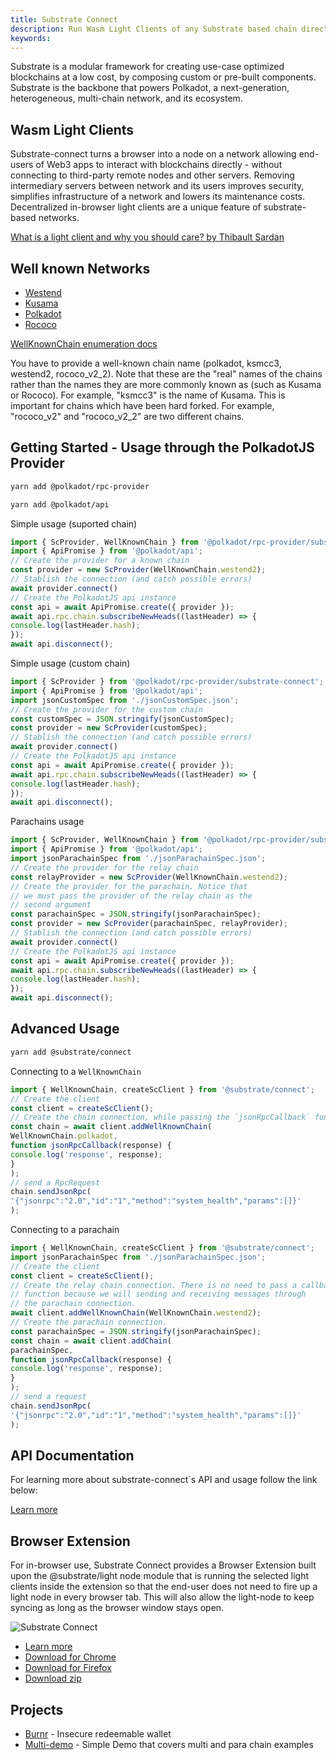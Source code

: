 ```yaml
---
title: Substrate Connect
description: Run Wasm Light Clients of any Substrate based chain directly in your browser
keywords:
---
```

Substrate is a modular framework for creating use-case optimized blockchains at a low cost, by composing custom or pre-built components. Substrate is the backbone that powers Polkadot, a next-generation, heterogeneous, multi-chain network, and its ecosystem.

## Wasm Light Clients

Substrate-connect turns a browser into a node on a network allowing end-users of Web3 apps to interact with blockchains directly - without connecting to third-party remote nodes and other servers. Removing intermediary servers between network and its users improves security, simplifies infrastructure of a network and lowers its maintenance costs. Decentralized in-browser light clients are a unique feature of substrate-based networks.

[What is a light client and why you should care? by Thibault Sardan](https://www.parity.io/what-is-a-light-client/)

## Well known Networks

* [Westend](https://wiki.polkadot.network/docs/en/maintain-networks#westend-test-network)
* [Kusama](https://kusama.network/)
* [Polkadot](https://polkadot.network/)
* [Rococo](https://polkadot.network/rococo-v1-a-holiday-gift-to-the-polkadot-community/)

[WellKnownChain enumeration docs](https://paritytech.github.io/substrate-connect/api/enums/connect_src.WellKnownChain.html)

You have to provide a well-known chain name (polkadot, ksmcc3, westend2, rococo_v2_2). Note that these are the "real" names of the chains rather than the names they are more commonly known as (such as Kusama or Rococo). For example, "ksmcc3" is the name of Kusama. This is important for chains which have been hard forked. For example, "rococo_v2" and "rococo_v2_2" are two different chains.

## Getting Started - Usage through the PolkadotJS Provider

```bash
yarn add @polkadot/rpc-provider
```

```bash
yarn add @polkadot/api
```

Simple usage (suported chain)

```js
import { ScProvider, WellKnownChain } from '@polkadot/rpc-provider/substrate-connect';
import { ApiPromise } from '@polkadot/api';
// Create the provider for a known chain
const provider = new ScProvider(WellKnownChain.westend2);
// Stablish the connection (and catch possible errors)
await provider.connect()
// Create the PolkadotJS api instance
const api = await ApiPromise.create({ provider });
await api.rpc.chain.subscribeNewHeads((lastHeader) => {
console.log(lastHeader.hash);
});
await api.disconnect();
```

Simple usage (custom chain)

```js
import { ScProvider } from '@polkadot/rpc-provider/substrate-connect';
import { ApiPromise } from '@polkadot/api';
import jsonCustomSpec from './jsonCustomSpec.json';
// Create the provider for the custom chain
const customSpec = JSON.stringify(jsonCustomSpec);
const provider = new ScProvider(customSpec);
// Stablish the connection (and catch possible errors)
await provider.connect()
// Create the PolkadotJS api instance
const api = await ApiPromise.create({ provider });
await api.rpc.chain.subscribeNewHeads((lastHeader) => {
console.log(lastHeader.hash);
});
await api.disconnect();
```

Parachains usage

```js
import { ScProvider, WellKnownChain } from '@polkadot/rpc-provider/substrate-connect';
import { ApiPromise } from '@polkadot/api';
import jsonParachainSpec from './jsonParachainSpec.json';
// Create the provider for the relay chain
const relayProvider = new ScProvider(WellKnownChain.westend2);
// Create the provider for the parachain. Notice that
// we must pass the provider of the relay chain as the
// second argument
const parachainSpec = JSON.stringify(jsonParachainSpec);
const provider = new ScProvider(parachainSpec, relayProvider);
// Stablish the connection (and catch possible errors)
await provider.connect()
// Create the PolkadotJS api instance
const api = await ApiPromise.create({ provider });
await api.rpc.chain.subscribeNewHeads((lastHeader) => {
console.log(lastHeader.hash);
});
await api.disconnect();
```

## Advanced Usage

```bash
yarn add @substrate/connect
```

Connecting to a `WellKnownChain`

```js
import { WellKnownChain, createScClient } from '@substrate/connect';
// Create the client
const client = createScClient();
// Create the chain connection, while passing the `jsonRpcCallback` function.
const chain = await client.addWellKnownChain(
WellKnownChain.polkadot,
function jsonRpcCallback(response) {
console.log('response', response);
}
);
// send a RpcRequest
chain.sendJsonRpc(
'{"jsonrpc":"2.0","id":"1","method":"system_health","params":[]}'
);
```

Connecting to a parachain

```js
import { WellKnownChain, createScClient } from '@substrate/connect';
import jsonParachainSpec from './jsonParachainSpec.json';
// Create the client
const client = createScClient();
// Create the relay chain connection. There is no need to pass a callback
// function because we will sending and receiving messages through
// the parachain connection.
await client.addWellKnownChain(WellKnownChain.westend2);
// Create the parachain connection.
const parachainSpec = JSON.stringify(jsonParachainSpec);
const chain = await client.addChain(
parachainSpec,
function jsonRpcCallback(response) {
console.log('response', response);
}
);
// send a request
chain.sendJsonRpc(
'{"jsonrpc":"2.0","id":"1","method":"system_health","params":[]}'
);
```

## API Documentation

For learning more about substrate-connect`s API and usage follow the link below:

[Learn more](https://paritytech.github.io/substrate-connect/api/)

## Browser Extension

For in-browser use, Substrate Connect provides a Browser Extension built upon the @substrate/light node module that is running the selected light clients inside the extension so that the end-user does not need to fire up a light node in every browser tab. This will also allow the light-node to keep syncing as long as the browser window stays open.

![Substrate Connect](/media/images/docs/reference/substrate-connect-screenshot.png)

* [Learn more](https://github.com/paritytech/substrate-connect/tree/main/projects/extension)
* [Download for Chrome](https://chrome.google.com/webstore/detail/khccbhhbocaaklceanjginbdheafklai)
* [Download for Firefox](https://addons.mozilla.org/en-US/firefox/addon/substrate-connect/)
* [Download zip](https://paritytech.github.io/substrate-connect/extension/packed-extension.zip)

## Projects

* [Burnr](https://paritytech.github.io/substrate-connect/burnr/) - Insecure redeemable wallet
* [Multi-demo](https://paritytech.github.io/substrate-connect/demo/) - Simple Demo that covers multi and para chain examples
